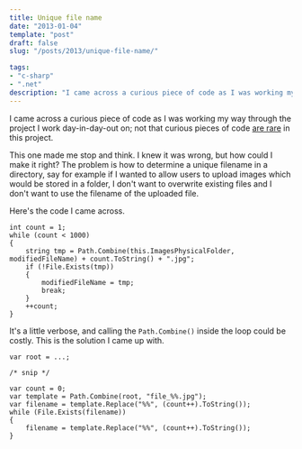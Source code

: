 ```yaml
---
title: Unique file name
date: "2013-01-04"
template: "post"
draft: false
slug: "/posts/2013/unique-file-name/"

tags:
- "c-sharp"
- ".net"
description: "I came across a curious piece of code as I was working my way through the project I work day-in-day-out on; not that curious pieces of code [are rare](http://bad-code.com) in this project."
---
```

I came across a curious piece of code as I was working my way through the project I work day-in-day-out on; not that curious pieces of code [are rare](http://bad-code.com) in this project.

This one made me stop and think.  I knew it was wrong, but how could I make it right?  The problem is how to determine a unique filename in a directory, say for example if I wanted to allow users to upload images which would be stored in a folder, I don't want to overwrite existing files and I don't want to use the filename of the uploaded file.

Here's the code I came across.

    int count = 1;
    while (count < 1000)
    {
        string tmp = Path.Combine(this.ImagesPhysicalFolder, modifiedFileName) + count.ToString() + ".jpg";
        if (!File.Exists(tmp))
        {
            modifiedFileName = tmp;
            break;
        }
        ++count;
    }

It's a little verbose, and calling the `Path.Combine()` inside the loop could be costly.  This is the solution I came up with.

    var root = ...;

    /* snip */

    var count = 0;
    var template = Path.Combine(root, "file_%%.jpg");
    var filename = template.Replace("%%", (count++).ToString());
    while (File.Exists(filename))
    {
        filename = template.Replace("%%", (count++).ToString());
    }